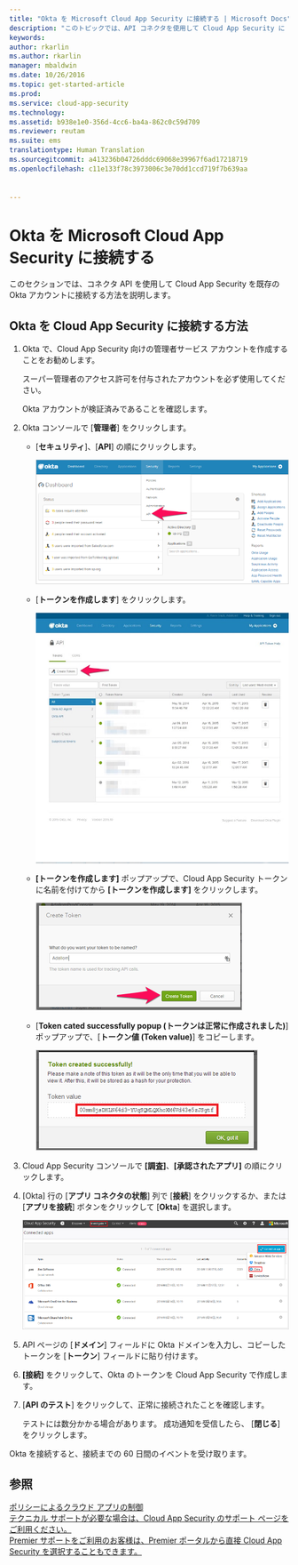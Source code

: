 ```yaml
---
title: "Okta を Microsoft Cloud App Security に接続する | Microsoft Docs"
description: "このトピックでは、API コネクタを使用して Cloud App Security に Okta アプリを接続する方法について説明します。"
keywords: 
author: rkarlin
ms.author: rkarlin
manager: mbaldwin
ms.date: 10/26/2016
ms.topic: get-started-article
ms.prod: 
ms.service: cloud-app-security
ms.technology: 
ms.assetid: b938e1e0-356d-4cc6-ba4a-862c0c59d709
ms.reviewer: reutam
ms.suite: ems
translationtype: Human Translation
ms.sourcegitcommit: a413236b04726dddc69068e39967f6ad17218719
ms.openlocfilehash: c11e133f78c3973006c3e70dd1ccd719f7b639aa


---
```


# <a name="connect-okta-to-microsoft-cloud-app-security"></a>Okta を Microsoft Cloud App Security に接続する
このセクションでは、コネクタ API を使用して Cloud App Security を既存の Okta アカウントに接続する方法を説明します。  
  
## <a name="how-to-connect-okta-to-cloud-app-security"></a>Okta を Cloud App Security に接続する方法  
  
1.  Okta で、Cloud App Security 向けの管理者サービス アカウントを作成することをお勧めします。  
  
     スーパー管理者のアクセス許可を付与されたアカウントを必ず使用してください。  
  
     Okta アカウントが検証済みであることを確認します。  
  
2.  Okta コンソールで [**管理者**] をクリックします。  
  
    -   [**セキュリティ**]、[**API**] の順にクリックします。  
  
         ![Okta の API](./media/okta-api.png "okta api")  
  
    -   [**トークンを作成します**] をクリックします。  
  
         ![Okta のトークン作成](./media/okta-createtoken.jpg "okta createtoken")  
  
    -   **[トークンを作成します]** ポップアップで、Cloud App Security トークンに名前を付けてから **[トークンを作成します]** をクリックします。  
  
         ![Okta のトークン ポップアップ](./media/okta-token-popup.png "okta token popup")  
  
    -   [**Token cated successfully popup (トークンは正常に作成されました)**] ポップアップで、[**トークン値 (Token value)**] をコピーします。  
  
         ![Okta のトークン値](./media/okta-token-value.png "okta token value")  
  
3.  Cloud App Security コンソールで **[調査]**、**[承認されたアプリ]** の順にクリックします。  
  
4.  [Okta] 行の [**アプリ コネクタの状態**] 列で [**接続**] をクリックするか、または [**アプリを接続**] ボタンをクリックして [**Okta**] を選択します。  
  
     ![Okta を接続する](./media/connect-okta.png "connect okta")  
  
5.  API ページの [**ドメイン**] フィールドに Okta ドメインを入力し、コピーしたトークンを [**トークン**] フィールドに貼り付けます。  
  
6.  **[接続]** をクリックして、Okta のトークンを Cloud App Security で作成します。  
  
7.  [**API のテスト**] をクリックして、正常に接続されたことを確認します。  
  
     テストには数分かかる場合があります。 成功通知を受信したら、 [**閉じる**] をクリックします。  
  
Okta を接続すると、接続までの 60 日間のイベントを受け取ります。
  
## <a name="see-also"></a>参照  
[ポリシーによるクラウド アプリの制御](control-cloud-apps-with-policies.md)   
[テクニカル サポートが必要な場合は、Cloud App Security のサポート ページをご利用ください。](http://support.microsoft.com/oas/default.aspx?prid=16031)   
[Premier サポートをご利用のお客様は、Premier ポータルから直接 Cloud App Security を選択することもできます。](https://premier.microsoft.com/)  
  
  


<!--HONumber=Oct16_HO5-->


